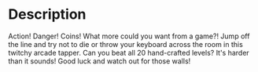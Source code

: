 
# Description
Action! Danger! Coins! What more could you want from a game?! Jump off the line and try not to die or throw your keyboard across the room in this twitchy arcade tapper. Can you beat all 20 hand-crafted levels? It's harder than it sounds! Good luck and watch out for those walls!
